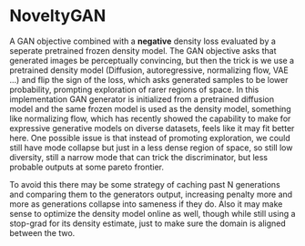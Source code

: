 # NoveltyGAN


A GAN objective combined with a **negative** density loss evaluated by a seperate pretrained frozen density model. The GAN objective asks that generated images be perceptually convincing, but then the trick is we use a pretrained density model (Diffusion, autoregressive, normalizing flow, VAE ...) and flip the sign of the loss, which asks generated samples to be lower probability, prompting exploration of rarer regions of space. In this implementation GAN generator is initialized from a pretrained diffusion model and the same frozen model is used as the density model, something like normalizing flow, which has recently showed the capability to make for expressive generative models on diverse datasets, feels like it may fit better here. One possible issue is that instead of promoting exploration, we could still have mode collapse but just in a less dense region of space, so still low diversity, still a narrow mode that can trick the discriminator, but less probable outputs at some pareto frontier. 

To avoid this there may be some strategy of caching past N generations and comparing them to the generators output, increasing penalty more and more as generations collapse into sameness if they do. Also it may make sense to optimize the density model online as well, though while still using a stop-grad for its density estimate, just to make sure the domain is aligned between the two.
